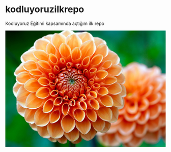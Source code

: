 # kodluyoruzilkrepo
Kodluyoruz Eğitimi kapsamında açtığım ilk repo


![img dosyası](./img/dahlia-6531229_960_720.jpg)
